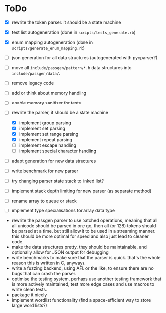 # ToDo

- [x] rewrite the token parser. it should be a state machine
- [x] test list autogeneration (done in `scripts/tests_generate.rb`)
- [x] enum mapping autogeneration (done in `scripts/generate_enum_mapping.rb`)
- [ ] json generation for all data structures (autogenerated with pycparser?)
- [ ] move all `include/passgen/pattern/*.h` data structures into `include/passgen/data/`.
- [ ] remove legacy code
- [ ] add or think about memory handling
- [ ] enable memory sanitizer for tests
- [ ] rewrite the parser, it should be a state machine
    - [x] implement group parsing
    - [x] implement set parsing
    - [x] implement set range parsing
    - [x] implement repeat parsing
    - [ ] implement escape handling
    - [ ] implement special character handling
- [ ] adapt generation for new data structures
- [ ] write benchmark for new parser
- [ ] try changing parser state stack to linked list?
- [ ] implement stack depth limiting for new parser (as separate method)
- [ ] rename array to queue or stack
- [ ] implement type specialisations for array data type


- rewrite the passgen parser to use batched operations, meaning that all
  all unicode should be parsed in one go, then all (or 128) tokens should
  be parsed at a time. but still allow it to be used in a streaming manner.
  this should be more optimal for speed and also just lead to cleaner code.
- make the data structures pretty. they should be maintainable, and optionally
  allow for JSON output for debugging
- write benchmarks to make sure that the parser is quick. that's the whole
  reason this is written in C, anyways.
- write a fuzzing backend, using AFL or the like, to ensure there are no bugs
  that can crash the parser.
- optimise the testing system, perhaps use another testing framework that is
  more actively maintained, test more edge cases and use macros to write clean
  tests.
- package it nicely
- implement wordlist functionality (find a space-efficient way to store large
  word lists?)
